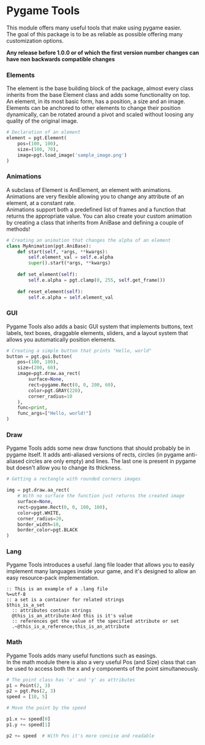 # Pygame Tools
This module offers many useful tools that make using pygame easier. \
The goal of this package is to be as reliable as possible offering
many customization options.

**Any release before 1.0.0 or of which the first version number changes
can have non backwards compatible changes**

### Elements
The element is the base building block of the package, almost every
class inherits from the base Element class and adds some functionality
on top. \
An element, in its most basic form, has a position, a size and an
image. Elements can be anchored to other elements to change their
position dynamically, can be rotated around a pivot and scaled without
loosing any quality of the original image.

```python
# Declaration of an element
element = pgt.Element(
    pos=(100, 100),
    size=(100, 70),
    image=pgt.load_image('sample_image.png')
)
```

### Animations
A subclass of Element is AniElement, an element with animations. \
Animations are very flexible allowing you to change any attribute of
an element, at a constant rate. \
Animations support both a predefined list of frames and a function
that returns the appropriate value.
You can also create your custom animation by creating a class that
inherits from AniBase and defining a couple of methods!

```python
# Creating an animation that changes the alpha of an element
class MyAnimation(pgt.AniBase):
    def start(self, *args, **kwargs):
        self.element_val = self.e.alpha
        super().start(*args, **kwargs)
    
    def set_element(self):
        self.e.alpha = pgt.clamp(0, 255, self.get_frame())
    
    def reset_element(self):
        self.e.alpha = self.element_val
```

### GUI
Pygame Tools also adds a basic GUI system that implements buttons,
text labels, text boxes, draggable elements, sliders, and a layout
system that allows you automatically position elements.

```python
# Creating a simple button that prints "Hello, world"
button = pgt.gui.Button(
    pos=(100, 100),
    size=(200, 60),
    image=pgt.draw.aa_rect(
        surface=None,
        rect=pygame.Rect(0, 0, 200, 60),
        color=pgt.GRAY(220),
        corner_radius=10
    ),
    func=print,
    func_args=["Hello, world!"]
)
```

### Draw
Pygame Tools adds some new draw functions that should probably be
in pygame itself. It adds anti-aliased versions of rects, circles
(in pygame anti-aliased circles are only empty) and lines.
The last one is present in pygame but doesn't allow you to change
its thickness.

```python
# Getting a rectangle with rounded corners images

img = pgt.draw.aa_rect(
    # With no surface the function just returns the created image
    surface=None,
    rect=pygame.Rect(0, 0, 100, 100),
    color=pgt.WHITE,
    corner_radius=20,
    border_width=10,
    border_color=pgt.BLACK
)
```

### Lang
Pygame Tools introduces a useful .lang file loader that allows you
to easily implement many languages inside your game, and it's designed
to allow an easy resource-pack implementation.

```
:: This is an example of a .lang file
%=utf-8
:: a set is a container for related strings
$this_is_a_set
  :: attributes contain strings
  @this_is_an_attribute:And this is it's value
  :: references get the value of the specified attribute or set
  .~@this_is_a_reference;this_is_an_attribute
```

### Math
Pygame Tools adds many useful functions such as easings. \
In the math module there is also a very useful Pos (and Size) class
that can be used to access both the x and y components of the point
simultaneously.

```python
# The point class has 'x' and 'y' as attributes
p1 = Point(2, 3)
p2 = pgt.Pos(2, 3)
speed = [10, 5]

# Move the point by the speed

p1.x += speed[0]
p1.y += speed[1]

p2 += speed  # With Pos it's more concise and readable
```
